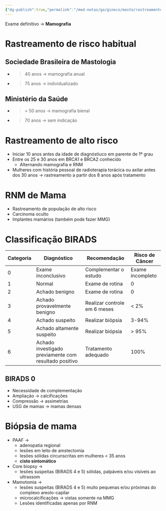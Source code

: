 ```yaml
---
{"dg-publish":true,"permalink":"/med-notas/go/gineco/masto/rastreamento-de-cancer-de-mama/","tags":["review"]}
---
```


Exame definitivo -> **Mamografia**

# Rastreamento de risco habitual
## Sociedade Brasileira de Mastologia
- > 40 anos -> mamografia anual
- > 75 anos -> individualizado
## Ministério da Saúde
- >= 50 anos -> mamografia bienal
- > 70 anos -> sem indicação


# Rastreamento de alto risco
- Iniciar 10 anos antes da idade de diagnóstiuco em parente de 1º grau
- Entre os 25 e 30 anos em BRCA1 e BRCA2 conhecido
	- Alternando mamografia e RNM
- Mulheres com história pessoal de radioterapia torácica ou axilar antes dos 30 anos -> rastreamento a partir dos 8 anos após tratamento


# RNM de Mama
- Rastreamento de população de alto risco
- Carcinoma oculto
- Implantes mamários (também pode fazer MMG)

# Classificação BIRADS

| Categoria | Diagnóstico                                           | Recomendação                 | Risco de Câncer  |
| --------- | ----------------------------------------------------- | ---------------------------- | ---------------- |
| 0         | Exame inconclusivo                                    | Complementar o estudo        | Exame incompleto |
| 1         | Normal                                                | Exame de rotina              | 0                |
| 2         | Achado benigno                                        | Exame de rotina              | 0                |
| 3         | Achado provavelmente benigno                          | Realizar controle em 6 meses | < 2%             |
| 4         | Achado suspeito                                       | Realizar biópsia             | 3-94%            |
| 5         | Achado altamente suspeito                             | Realizar biópsia             | > 95%            |
| 6         | Achado investigado previamente com resultado positivo | Tratamento adequado          | 100%             |
## BIRADS 0
- Necessidade de complementação
- Ampliação -> calcificações
- Compressão -> assimetrias
- USG de mamas -> mamas densas

# Biópsia de mama
- PAAF -> 
	- adenopatia regional
	- lesões em leito de amstectomia
	- lesões sólidas circunscritas em mulheres < 35 anos
	- **cisto sintomático**
- Core biopsy ->
	- lesões suspeitas (BIRADS 4 e 5) sólidas, palpáveis e/ou visíveis ao ultrassom
- Mamotomia ->
	- lesões suspeitas (BIRADS 4 e 5) muito pequenas e/ou próximas do complexo areolo-capilar
	- microcalcificações -> vistas somente na MMG
	- Lesões identificadas apenas por RNM